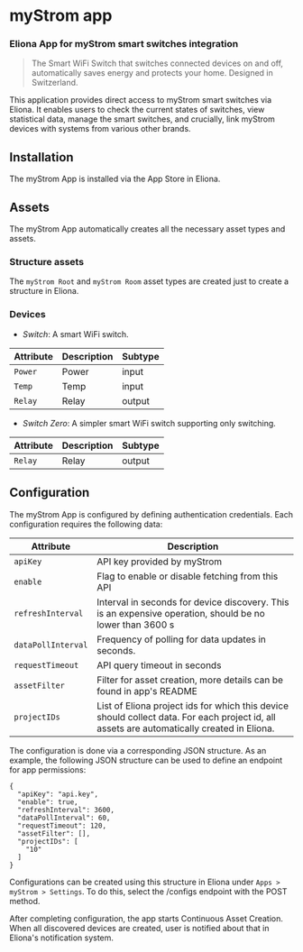# myStrom app

### Eliona App for myStrom smart switches integration

> The Smart WiFi Switch that switches connected devices on and off, automatically saves energy and protects your home. Designed in Switzerland.

This application provides direct access to myStrom smart switches via Eliona. It enables users to check the current states of switches, view statistical data, manage the smart switches, and crucially, link myStrom devices with systems from various other brands.

## Installation

The myStrom App is installed via the App Store in Eliona.

## Assets

The myStrom App automatically creates all the necessary asset types and assets.

### Structure assets

The `myStrom Root` and `myStrom Room` asset types are created just to create a structure in Eliona.

### Devices

- *Switch*: A smart WiFi switch.

| Attribute     | Description   | Subtype |
|---------------|---------------|---------|
| `Power` | Power  | input   |
| `Temp` | Temp  | input   |
| `Relay`      | Relay        | output  |

- *Switch Zero*: A simpler smart WiFi switch supporting only switching.

| Attribute     | Description   | Subtype |
|---------------|---------------|---------|
| `Relay`      | Relay        | output  |

## Configuration

The myStrom App is configured by defining authentication credentials. Each configuration requires the following data:

| Attribute        | Description                                               |
|------------------|-----------------------------------------------------------|
| `apiKey`       | API key provided by myStrom                        |
| `enable`         | Flag to enable or disable fetching from this API          |
| `refreshInterval`| Interval in seconds for device discovery. This is an expensive operation, should be no lower than 3600 s |
| `dataPollInterval` | Frequency of polling for data updates in seconds.|
| `requestTimeout` | API query timeout in seconds                              |
| `assetFilter`    | Filter for asset creation, more details can be found in app's README |
| `projectIDs`     | List of Eliona project ids for which this device should collect data. For each project id, all assets are automatically created in Eliona. |

The configuration is done via a corresponding JSON structure. As an example, the following JSON structure can be used to define an endpoint for app permissions:

```
{
  "apiKey": "api.key",
  "enable": true,
  "refreshInterval": 3600,
  "dataPollInterval": 60,
  "requestTimeout": 120,
  "assetFilter": [],
  "projectIDs": [
    "10"
  ]
}
```

Configurations can be created using this structure in Eliona under `Apps > myStrom > Settings`. To do this, select the /configs endpoint with the POST method.

After completing configuration, the app starts Continuous Asset Creation. When all discovered devices are created, user is notified about that in Eliona's notification system.
